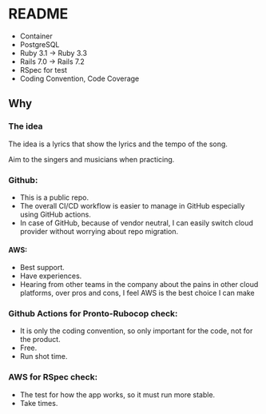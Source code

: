 # README

- Container
- PostgreSQL
- Ruby 3.1 -> Ruby 3.3
- Rails 7.0 -> Rails 7.2
- RSpec for test
- Coding Convention, Code Coverage

## Why
### The idea
 The idea is a lyrics that show the lyrics and the tempo of the song.
 
 Aim to the singers and musicians when practicing.

### Github:

- This is a public repo.
- The overall CI/CD workflow is easier to manage in GitHub especially using GitHub actions.
- In case of GitHub, because of vendor neutral, I can easily switch cloud provider without worrying about repo migration.

#### AWS:

- Best support.
- Have experiences.
- Hearing from other teams in the company about the pains in other cloud platforms, over pros and cons, I feel AWS is the best choice I can make

### Github Actions for Pronto-Rubocop check:

- It is only the coding convention, so only important for the code, not for the product.
- Free.
- Run shot time.

### AWS for RSpec check:

- The test for how the app works, so it must run more stable.
- Take times.
